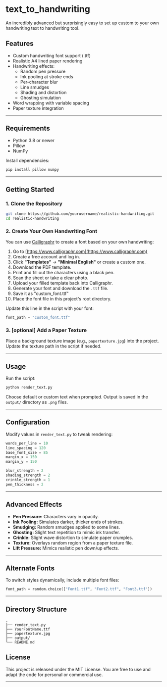 # text_to_handwriting
An incredibly advanced but surprisingly easy to set up custom to your own handwriting text to handwriting tool.

## Features

- Custom handwriting font support (.ttf)
- Realistic A4 lined paper rendering
- Handwriting effects:
  - Random pen pressure
  - Ink pooling at stroke ends
  - Per-character blur
  - Line smudges
  - Shading and distortion
  - Ghosting simulation
- Word wrapping with variable spacing
- Paper texture integration

---

## Requirements

- Python 3.8 or newer
- Pillow
- NumPy

Install dependencies:

```bash
pip install pillow numpy
```

---

## Getting Started

### 1. Clone the Repository

```bash
git clone https://github.com/yourusername/realistic-handwriting.git
cd realistic-handwriting
```

### 2. Create Your Own Handwriting Font

You can use [Calligraphr](https://www.calligraphr.com/) to create a font based on your own handwriting:

1. Go to [https://www.calligraphr.com](https://www.calligraphr.com)
2. Create a free account and log in.
3. Click **"Templates"** → **"Minimal English"** or create a custom one.
4. Download the PDF template.
5. Print and fill out the characters using a black pen.
6. Scan the sheet or take a clear photo.
7. Upload your filled template back into Calligraphr.
8. Generate your font and download the `.ttf` file.
9. Save it as "custom_font.ttf"
10. Place the font file in this project's root directory.

Update this line in the script with your font:

```python
font_path = "custom_font.ttf"
```

### 3. [optional] Add a Paper Texture

Place a background texture image (e.g., `papertexture.jpg`) into the project. Update the texture path in the script if needed.

---

## Usage

Run the script:

```bash
python render_text.py
```

Choose default or custom text when prompted.
Output is saved in the `output/` directory as `.png` files.

---

## Configuration

Modify values in `render_text.py` to tweak rendering:

```python
words_per_line = 10
line_spacing = 120
base_font_size = 85
margin_x = 150
margin_y = 150

blur_strength = 2
shading_strength = 2
crinkle_strength = 1
pen_thickness = 2
```

---

## Advanced Effects

- **Pen Pressure:** Characters vary in opacity.
- **Ink Pooling:** Simulates darker, thicker ends of strokes.
- **Smudging:** Random smudges applied to some lines.
- **Ghosting:** Slight text repetition to mimic ink transfer.
- **Crinkle:** Slight wave distortion to simulate paper crumples.
- **Texture:** Overlays random region from a paper texture file.
- **Lift Pressure:** Mimics realistic pen down/up effects.

---

## Alternate Fonts

To switch styles dynamically, include multiple font files:

```python
font_path = random.choice(["Font1.ttf", "Font2.ttf", "Font3.ttf"])
```

---

## Directory Structure

```
.
├── render_text.py
├── YourFontName.ttf
├── papertexture.jpg
├── output/
└── README.md
```


## License

This project is released under the MIT License. You are free to use and adapt the code for personal or commercial use.

---

